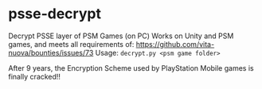 # psse-decrypt
Decrypt PSSE layer of PSM Games (on PC)
Works on Unity and PSM games, and meets all requirements of: https://github.com/vita-nuova/bounties/issues/73
Usage: ``decrypt.py <psm game folder>``

After 9 years, the Encryption Scheme used by PlayStation Mobile games is finally cracked!!

